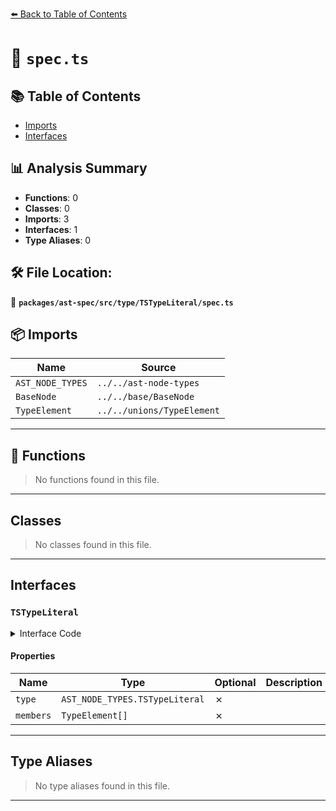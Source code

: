 [⬅️ Back to Table of Contents](../../../../../index.md)

# 📄 `spec.ts`

## 📚 Table of Contents

- [Imports](#imports)
- [Interfaces](#interfaces)

## 📊 Analysis Summary

- **Functions**: 0
- **Classes**: 0
- **Imports**: 3
- **Interfaces**: 1
- **Type Aliases**: 0

## 🛠️ File Location:
📂 **`packages/ast-spec/src/type/TSTypeLiteral/spec.ts`**

## 📦 Imports

| Name | Source |
|------|--------|
| `AST_NODE_TYPES` | `../../ast-node-types` |
| `BaseNode` | `../../base/BaseNode` |
| `TypeElement` | `../../unions/TypeElement` |


---

## 🔧 Functions

> No functions found in this file.


---

## Classes

> No classes found in this file.


---

## Interfaces

### `TSTypeLiteral`

<details><summary>Interface Code</summary>

```ts
export interface TSTypeLiteral extends BaseNode {
  type: AST_NODE_TYPES.TSTypeLiteral;
  members: TypeElement[];
}
```
</details>

#### Properties

| Name | Type | Optional | Description |
|------|------|----------|-------------|
| `type` | `AST_NODE_TYPES.TSTypeLiteral` | ✗ |  |
| `members` | `TypeElement[]` | ✗ |  |


---

## Type Aliases

> No type aliases found in this file.


---